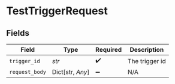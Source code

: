 # TestTriggerRequest


## Fields

| Field              | Type               | Required           | Description        |
| ------------------ | ------------------ | ------------------ | ------------------ |
| `trigger_id`       | *str*              | :heavy_check_mark: | The trigger id     |
| `request_body`     | Dict[str, *Any*]   | :heavy_minus_sign: | N/A                |